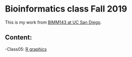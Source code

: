 # Bioinformatics class Fall 2019

This is my work from [BIMM143 at UC San Diego](https://bioboot.github.io/bimm143_F19/lectures/).

## Content:
-Class05: [R graphics](https://github.com/hongjijiang/bimm143/blob/master/BIMM143_Lecture5/class5_R.md)

